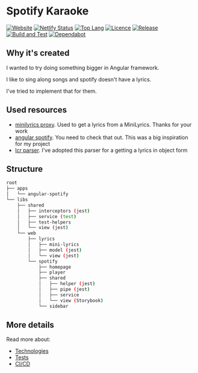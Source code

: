 # Spotify Karaoke

[![Website](https://img.shields.io/website?down_color=lightgray&down_message=offline&style=flat-square&up_color=green&up_message=online&url=https%3A%2F%2Fspotify-karaoke.netlify.app)](spotify-karaoke.netlify.app/)
[![Netlify Status](https://img.shields.io/netlify/39fabbc6-dcc1-40e8-8702-a3b798a130e5?style=flat-square)](spotify-karaoke.netlify.app/)
[![Top Lang](https://img.shields.io/github/languages/top/ArturBa/spotify-karaoke?style=flat-square)]()
[![Licence](https://img.shields.io/github/license/ArturBa/spotify-karaoke?style=flat-square)](./LICENCE)
[![Release](https://img.shields.io/github/v/release/ArturBa/spotify-karaoke?style=flat-square)](https://github.com/ArturBa/spotify-karaoke/releases)
[![Build and Test](https://github.com/ArturBa/spotify-karaoke/actions/workflows/build_test.yml/badge.svg?branch=development)](https://github.com/ArturBa/spotify-karaoke/actions/workflows/build_test.yml)
[![Dependabot](https://flat.badgen.net/github/dependabot/ArturBa/spotify-karaoke)](https://github.com/apps/dependabot)

## Why it's created

I wanted to try doing something bigger in Angular framework.

I like to sing along songs and spotify doesn't have a lyrics.

I've tried to implement that for them.

## Used resources

- [minilyrics proxy](https://github.com/olee/minilyrics-proxy). Used to get a lyrics from a MiniLyrics. Thanks for your work
- [angular spotify](https://github.com/trungk18/angular-spotify). You need to check that out. This was a big inspiration for my project
- [lcr parser](https://github.com/anhthii/lrc-parser). I've adopted this parser for a getting a lyrics in object form

## Structure

```bash
root
├── apps
│   └── angular-spotify
└── libs
    ├── shared
    │   ├── interceptors (jest)
    │   ├── service (test)
    │   ├── test-helpers
    │   └── view (jest)
    └── web
        ├── lyrics
        │   ├── mini-lyrics
        │   ├── model (jest)
        │   └── view (jest)
        └── spotify
            ├── homepage
            ├── player
            ├── shared
            │   ├── helper (jest)
            │   ├── pipe (jest)
            │   ├── service
            │   └── view (Storybook)
            └── sidebar
```

## More details

Read more about:

- [Technologies](./docs/technologies.md)
- [Tests](./docs/tests.md)
- [CI/CD](./docs/ci_cd.md)
